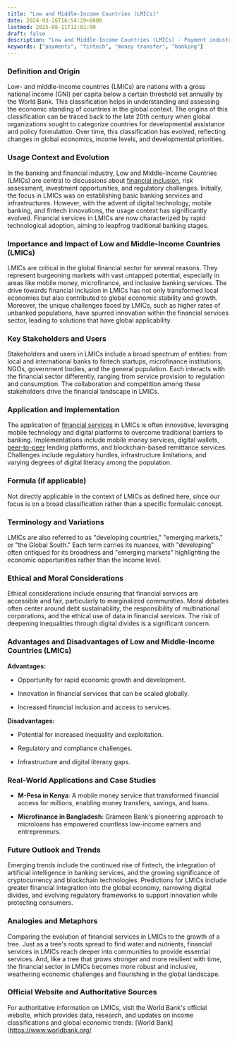 ```yaml
---
title: "Low and Middle-Income Countries (LMICs)"
date: 2024-03-26T16:54:29+0000
lastmod: 2025-08-11T12:01:00
draft: false
description: "Low and Middle-Income Countries (LMICs) - Payment industry knowledge and insights"
keywords: ["payments", "fintech", "money transfer", "banking"]
---
```


### Definition and Origin

Low- and middle-income countries (LMICs) are nations with a gross national income (GNI) per capita below a certain threshold set annually by the World Bank. This classification helps in understanding and assessing the economic standing of countries in the global context. The origins of this classification can be traced back to the late 20th century when global organizations sought to categorize countries for developmental assistance and policy formulation. Over time, this classification has evolved, reflecting changes in global economics, income levels, and developmental priorities.

### Usage Context and Evolution

In the banking and financial industry, Low and Middle-Income Countries (LMICs) are central to discussions about [financial inclusion](https://faisalkhanllc.xyz/resources/payments-wiki/f/what-is-financial-inclusion/), risk assessment, investment opportunities, and regulatory challenges. Initially, the focus in LMICs was on establishing basic banking services and infrastructures. However, with the advent of digital technology, mobile banking, and fintech innovations, the usage context has significantly evolved. Financial services in LMICs are now characterized by rapid technological adoption, aiming to leapfrog traditional banking stages.

### Importance and Impact of Low and Middle-Income Countries (LMICs)

LMICs are critical in the global financial sector for several reasons. They represent burgeoning markets with vast untapped potential, especially in areas like mobile money, microfinance, and inclusive banking services. The drive towards financial inclusion in LMICs has not only transformed local economies but also contributed to global economic stability and growth. Moreover, the unique challenges faced by LMICs, such as higher rates of unbanked populations, have spurred innovation within the financial services sector, leading to solutions that have global applicability.

### Key Stakeholders and Users

Stakeholders and users in LMICs include a broad spectrum of entities: from local and international banks to fintech startups, microfinance institutions, NGOs, government bodies, and the general population. Each interacts with the financial sector differently, ranging from service provision to regulation and consumption. The collaboration and competition among these stakeholders drive the financial landscape in LMICs.

### Application and Implementation

The application of [financial services](https://faisalkhanllc.xyz/resources/payments-wiki/f/financial-services/) in LMICs is often innovative, leveraging mobile technology and digital platforms to overcome traditional barriers to banking. Implementations include mobile money services, digital wallets, [peer-to-peer](https://faisalkhanllc.xyz/resources/payments-wiki/p/peer-to-peer-p2p/) lending platforms, and blockchain-based remittance services. Challenges include regulatory hurdles, infrastructure limitations, and varying degrees of digital literacy among the population.

### Formula (if applicable)

Not directly applicable in the context of LMICs as defined here, since our focus is on a broad classification rather than a specific formulaic concept.

### Terminology and Variations

LMICs are also referred to as "developing countries," "emerging markets," or "the Global South." Each term carries its nuances, with "developing" often critiqued for its broadness and "emerging markets" highlighting the economic opportunities rather than the income level.

### Ethical and Moral Considerations

Ethical considerations include ensuring that financial services are accessible and fair, particularly to marginalized communities. Moral debates often center around debt sustainability, the responsibility of multinational corporations, and the ethical use of data in financial services. The risk of deepening inequalities through digital divides is a significant concern.

### Advantages and Disadvantages of Low and Middle-Income Countries (LMICs)

**Advantages:**

- Opportunity for rapid economic growth and development.

- Innovation in financial services that can be scaled globally.

- Increased financial inclusion and access to services.

**Disadvantages:**

- Potential for increased inequality and exploitation.

- Regulatory and compliance challenges.

- Infrastructure and digital literacy gaps.

### Real-World Applications and Case Studies

- **M-Pesa in Kenya**: A mobile money service that transformed financial access for millions, enabling money transfers, savings, and loans.

- **Microfinance in Bangladesh**: Grameen Bank's pioneering approach to microloans has empowered countless low-income earners and entrepreneurs.

### Future Outlook and Trends

Emerging trends include the continued rise of fintech, the integration of artificial intelligence in banking services, and the growing significance of cryptocurrency and blockchain technologies. Predictions for LMICs include greater financial integration into the global economy, narrowing digital divides, and evolving regulatory frameworks to support innovation while protecting consumers.

### Analogies and Metaphors

Comparing the evolution of financial services in LMICs to the growth of a tree. Just as a tree's roots spread to find water and nutrients, financial services in LMICs reach deeper into communities to provide essential services. And, like a tree that grows stronger and more resilient with time, the financial sector in LMICs becomes more robust and inclusive, weathering economic challenges and flourishing in the global landscape.

### Official Website and Authoritative Sources

For authoritative information on LMICs, visit the World Bank's official website, which provides data, research, and updates on income classifications and global economic trends: [World Bank](https://www.worldbank.org/